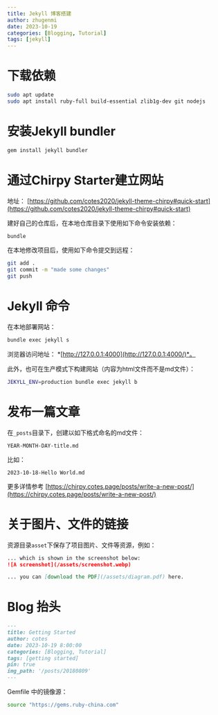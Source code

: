 ```yaml
---
title: Jekyll 博客搭建
author: zhugenmi
date: 2023-10-19 
categories: [Blogging, Tutorial]
tags: [jekyll]
---
```


# 下载依赖

```bash
sudo apt update
sudo apt install ruby-full build-essential zlib1g-dev git nodejs
```

# 安装Jekyll bundler

```bash
gem install jekyll bundler
```

# 通过Chirpy Starter建立网站

地址： [https://github.com/cotes2020/jekyll-theme-chirpy#quick-start](https://github.com/cotes2020/jekyll-theme-chirpy#quick-start)

建好自己的仓库后，在本地仓库目录下使用如下命令安装依赖：

```bash
bundle
```

在本地修改项目后，使用如下命令提交到远程：

```bash
git add .
git commit -m "made some changes"
git push
```

# Jekyll 命令

在本地部署网站：

```bash
bundle exec jekyll s
```

浏览器访问地址： *[http://127.0.0.1:4000](http://127.0.0.1:4000/)*。

此外，也可在生产模式下构建网站（内容为html文件而不是md文件）：

```bash
JEKYLL_ENV=production bundle exec jekyll b
```

# 发布一篇文章

在`_posts`目录下，创建以如下格式命名的md文件：

```file
YEAR-MONTH-DAY-title.md
```

比如：

```file
2023-10-18-Hello World.md
```
更多详情参考 [https://chirpy.cotes.page/posts/write-a-new-post/](https://chirpy.cotes.page/posts/write-a-new-post/)

# 关于图片、文件的链接

资源目录`asset`下保存了项目图片、文件等资源，例如：

```markdown
... which is shown in the screenshot below:
![A screenshot](/assets/screenshot.webp)

... you can [download the PDF](/assets/diagram.pdf) here.
```

# Blog 抬头

```markdown
---
title: Getting Started
author: cotes
date: 2023-10-19 8:00:00 
categories: [Blogging, Tutorial]
tags: [getting started]
pin: true
img_path: '/posts/20180809'
---
```



Gemfile 中的镜像源：

```bash
source "https://gems.ruby-china.com"
```

